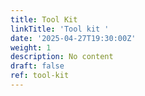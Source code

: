 ```yaml
---
title: Tool Kit
linkTitle: 'Tool kit '
date: '2025-04-27T19:30:00Z'
weight: 1
description: No content
draft: false
ref: tool-kit
---
```


